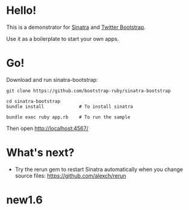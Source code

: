 Hello!
====

This is a demonstrator for [Sinatra](http://www.sinatrarb.com/) and [Twitter Bootstrap](http://getbootstrap.com/). 

Use it as a boilerplate to start your own apps.

Go!
===

Download and run sinatra-bootstrap:

    git clone https://github.com/bootstrap-ruby/sinatra-bootstrap
    
    cd sinatra-bootstrap
    bundle install             # To install sinatra
    
    bundle exec ruby app.rb    # To run the sample
	
Then open [http://localhost:4567/](http://localhost:4567/)

What's next?
============
- Try the rerun gem to restart Sinatra automatically when you change source files: https://github.com/alexch/rerun
# new1.6
